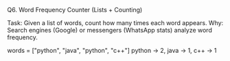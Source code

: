 Q6. Word Frequency Counter (Lists + Counting)

Task: Given a list of words, count how many times each word appears.
Why: Search engines (Google) or messengers (WhatsApp stats) analyze word frequency.

words = ["python", "java", "python", "c++"]
python → 2, java → 1, c++ → 1
